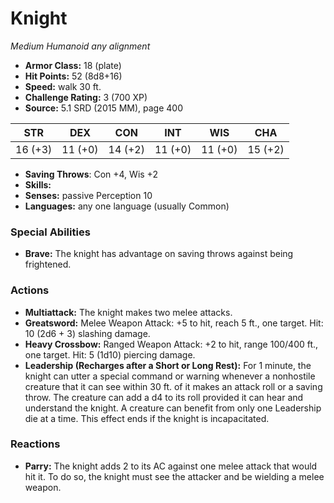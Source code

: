 # Knight

*Medium* *Humanoid* *any alignment*

- **Armor Class:** 18 (plate)
- **Hit Points:** 52 (8d8+16)
- **Speed:** walk 30 ft.
- **Challenge Rating:** 3 (700 XP)
- **Source:** 5.1 SRD (2015 MM), page 400

| STR | DEX | CON | INT | WIS | CHA |
| --- | --- | --- | --- | --- | --- |
| 16 (+3) | 11 (+0) | 14 (+2) | 11 (+0) | 11 (+0) | 15 (+2) |

- **Saving Throws**: Con +4, Wis +2
- **Skills:** 
- **Senses:** passive Perception 10
- **Languages:** any one language (usually Common)

### Special Abilities

- **Brave:** The knight has advantage on saving throws against being frightened.

### Actions

- **Multiattack:** The knight makes two melee attacks.
- **Greatsword:** Melee Weapon Attack: +5 to hit, reach 5 ft., one target. Hit: 10 (2d6 + 3) slashing damage.
- **Heavy Crossbow:** Ranged Weapon Attack: +2 to hit, range 100/400 ft., one target. Hit: 5 (1d10) piercing damage.
- **Leadership (Recharges after a Short or Long Rest):** For 1 minute, the knight can utter a special command or warning whenever a nonhostile creature that it can see within 30 ft. of it makes an attack roll or a saving throw. The creature can add a d4 to its roll provided it can hear and understand the knight. A creature can benefit from only one Leadership die at a time. This effect ends if the knight is incapacitated.

### Reactions

- **Parry:** The knight adds 2 to its AC against one melee attack that would hit it. To do so, the knight must see the attacker and be wielding a melee weapon.


